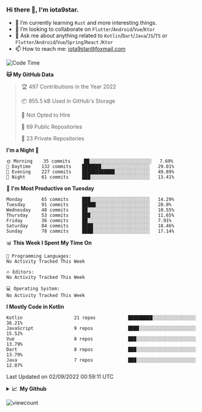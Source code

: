 ### Hi there 👋, I'm iota9star.

- 🌱 I’m currently learning `Rust` and more interesting things.
- 👯 I’m looking to collaborate on `Flutter`/`Android`/`Vue`/`Ktor`
- 💬 Ask me about anything related to `Kotlin`/`Dart`/`Java`/`JS`/`TS` or `Flutter`/`Android`/`Vue`/`Spring`/`React`
  /`Ktor`
- 📫 How to reach me: [iota9star@foxmail.com](iota9star@foxmail.com)



<!--START_SECTION:waka-->
![Code Time](http://img.shields.io/badge/Code%20Time-3%2C090%20hrs%2054%20mins-blue)

**🐱 My GitHub Data** 

> 🏆 497 Contributions in the Year 2022
 > 
> 📦 855.5 kB Used in GitHub's Storage 
 > 
> 🚫 Not Opted to Hire
 > 
> 📜 69 Public Repositories 
 > 
> 🔑 23 Private Repositories  
 > 
**I'm a Night 🦉** 

```text
🌞 Morning    35 commits     ██░░░░░░░░░░░░░░░░░░░░░░░   7.69% 
🌆 Daytime    132 commits    ███████░░░░░░░░░░░░░░░░░░   29.01% 
🌃 Evening    227 commits    ████████████░░░░░░░░░░░░░   49.89% 
🌙 Night      61 commits     ███░░░░░░░░░░░░░░░░░░░░░░   13.41%

```
📅 **I'm Most Productive on Tuesday** 

```text
Monday       65 commits     ███░░░░░░░░░░░░░░░░░░░░░░   14.29% 
Tuesday      91 commits     █████░░░░░░░░░░░░░░░░░░░░   20.0% 
Wednesday    48 commits     ██░░░░░░░░░░░░░░░░░░░░░░░   10.55% 
Thursday     53 commits     ███░░░░░░░░░░░░░░░░░░░░░░   11.65% 
Friday       36 commits     ██░░░░░░░░░░░░░░░░░░░░░░░   7.91% 
Saturday     84 commits     ████░░░░░░░░░░░░░░░░░░░░░   18.46% 
Sunday       78 commits     ████░░░░░░░░░░░░░░░░░░░░░   17.14%

```


📊 **This Week I Spent My Time On** 

```text
💬 Programming Languages: 
No Activity Tracked This Week

🔥 Editors: 
No Activity Tracked This Week

💻 Operating System: 
No Activity Tracked This Week

```

**I Mostly Code in Kotlin** 

```text
Kotlin                   21 repos            █████████░░░░░░░░░░░░░░░░   36.21% 
JavaScript               9 repos             ████░░░░░░░░░░░░░░░░░░░░░   15.52% 
Vue                      8 repos             ███░░░░░░░░░░░░░░░░░░░░░░   13.79% 
Dart                     8 repos             ███░░░░░░░░░░░░░░░░░░░░░░   13.79% 
Java                     7 repos             ███░░░░░░░░░░░░░░░░░░░░░░   12.07%

```



 Last Updated on 02/09/2022 00:59:11 UTC
<!--END_SECTION:waka-->

<details>
  <summary><b>📈&nbsp;&nbsp;My Github</b></summary>
  <br>
  <img src='https://github-profile-trophy.vercel.app/?username=iota9star'>
  <img src='https://bad-apple-github-readme.vercel.app/api?show_bg=1&username=iota9star&hide_title=true'>
  <img src='http://cr-skills-chart-widget.azurewebsites.net/api/api?username=iota9star'>
</details>


![viewcount](https://count.getloli.com/get/@iota9star?theme=rule34)
